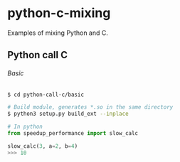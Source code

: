 # python-c-mixing

Examples of mixing Python and C.

## Python call C

###### Basic

```bash
$ cd python-call-c/basic

# Build module, generates *.so in the same directory
$ python3 setup.py build_ext --inplace
```

```python
# In python
from speedup_performance import slow_calc

slow_calc(3, a=2, b=4)
>>> 10
```
